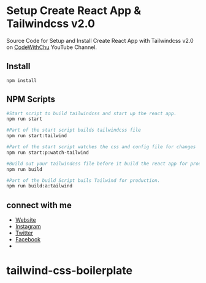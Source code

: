 # Setup Create React App & Tailwindcss v2.0

Source Code for Setup and Install Create React App with Tailwindcss v2.0 on <a href="https://www.youtube.com/channel/UCSyosm-WcUPT4LnUIIdqSCw" title="Subscribe to CodeWithChu Youtube Channel" target="_blank">CodeWithChu</a> YouTube Channel.

## Install

```
npm install
```

## NPM Scripts

```sh
#Start script to build tailwindcss and start up the react app.
npm run start

#Part of the start script builds tailwindcss file
npm run start:tailwind

#Part of the start script watches the css and config file for changes
npm run start:p:watch-tailwind

#Build out your tailwindcss file before it build the react app for production
npm run build

#Part of the build Script buils Tailwind for production.
npm run build:a:tailwind
```

## connect with me

- [Website](https://mahbubsk.me)
- [Instagram](https://www.instagram.com/md_mahbub_sk/)
- [Twitter](https://twitter.com/md_mahbub_sK)
- [Facebook](https://www.facebook.com/learner.mahbub)
- 
# tailwind-css-boilerplate
